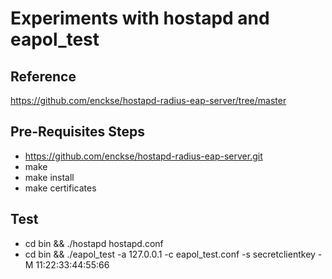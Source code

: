 # Experiments with hostapd and eapol_test

## Reference
https://github.com/enckse/hostapd-radius-eap-server/tree/master

## Pre-Requisites Steps
* https://github.com/enckse/hostapd-radius-eap-server.git
* make
* make install
* make certificates

## Test
* cd bin && ./hostapd hostapd.conf
* cd bin && ./eapol_test -a 127.0.0.1 -c eapol_test.conf -s secretclientkey -M 11:22:33:44:55:66


